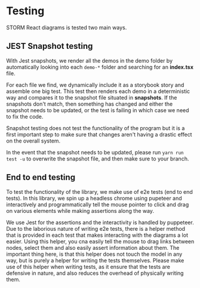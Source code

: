 # Testing

STORM React diagrams is tested two main ways.

## JEST Snapshot testing

With Jest snapshots, we render all the demos in the demo folder by automatically
looking into each `demo-*` folder and searching for an __index.tsx__ file.

For each file we find, we dynamically include it as a storybook story and assemble one big test.
This test then renders each demo in a deterministic way and compares it to the snapshot file
situated in __snapshots__. If the snapshots don't match, then something has changed and either the snapshot
needs to be updated, or the test is failing in which case we need to fix the code.

Snapshot testing does not test the functionality of the program but it is a first important step
to make sure that changes aren't having a drastic effect on the overall system.

In the event that the snapshot needs to be updated, please run `yarn run test -u` to overwrite
the snapshot file, and then make sure to your branch.

## End to end testing

To test the functionality of the library, we make use of e2e tests (end to end tests).
In this library, we spin up a headless chrome using pupeteer and interactively and programmatically
tell the mouse pointer to click and drag on various elements while making assertions along the way.

We use Jest for the assertions and the interactivity is handled by puppeteer. Due to the laborious nature
of writing e2e tests, there is a helper method that is provided in each test that makes interacting
with the diagrams a lot easier. Using this helper, you cna easily tell the mouse to drag links between nodes,
select them and also easily assert information about them. The important thing here, is that this helper
does not touch the model in any way, but is purely a helper for writing the tests themselves. Please
make use of this helper when writing tests, as it ensure that the tests are defensive in nature, and also
reduces the overhead of physically writing them.